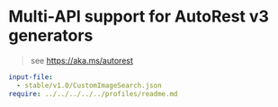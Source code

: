 # Multi-API support for AutoRest v3 generators

> see https://aka.ms/autorest

``` yaml $(enable-multi-api)
input-file:
  - stable/v1.0/CustomImageSearch.json
require: ../../../../../profiles/readme.md
```
